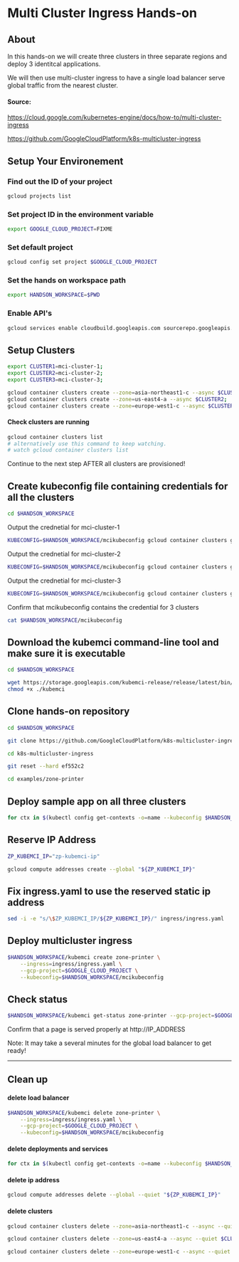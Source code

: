# Multi Cluster Ingress Hands-on

## About
In this hands-on we will create three clusters in three separate regions and deploy 3 identitcal applications.

We will then use multi-cluster ingress to have a single load balancer serve global traffic from the nearest cluster.

#### Source:

https://cloud.google.com/kubernetes-engine/docs/how-to/multi-cluster-ingress

https://github.com/GoogleCloudPlatform/k8s-multicluster-ingress


## Setup Your Environement

### Find out the ID of your project
```bash
gcloud projects list
```

### Set project ID in the environment variable
```bash
export GOOGLE_CLOUD_PROJECT=FIXME
```

### Set default project
```bash
gcloud config set project $GOOGLE_CLOUD_PROJECT
```

### Set the hands on workspace path
```bash
export HANDSON_WORKSPACE=$PWD
```

### Enable API's
```bash
gcloud services enable cloudbuild.googleapis.com sourcerepo.googleapis.com containerregistry.googleapis.com container.googleapis.com cloudtrace.googleapis.com cloudprofiler.googleapis.com logging.googleapis.com compute.googleapis.com run.googleapis.com
```

## Setup Clusters

```bash
export CLUSTER1=mci-cluster-1;
export CLUSTER2=mci-cluster-2;
export CLUSTER3=mci-cluster-3;
```
```bash
gcloud container clusters create --zone=asia-northeast1-c --async $CLUSTER1;
gcloud container clusters create --zone=us-east4-a --async $CLUSTER2;
gcloud container clusters create --zone=europe-west1-c --async $CLUSTER3;
```

#### Check clusters are running
```bash
gcloud container clusters list
# alternatively use this command to keep watching.
# watch gcloud container clusters list
```

Continue to the next step AFTER all clusters are provisioned!

## Create kubeconfig file containing credentials for all the clusters
```bash
cd $HANDSON_WORKSPACE
```

Output the crednetial for mci-cluster-1
```bash
KUBECONFIG=$HANDSON_WORKSPACE/mcikubeconfig gcloud container clusters get-credentials --zone=asia-northeast1-c $CLUSTER1
```
Output the crednetial for mci-cluster-2
```bash
KUBECONFIG=$HANDSON_WORKSPACE/mcikubeconfig gcloud container clusters get-credentials --zone=us-east4-a $CLUSTER2
```
Output the crednetial for mci-cluster-3
```bash
KUBECONFIG=$HANDSON_WORKSPACE/mcikubeconfig gcloud container clusters get-credentials --zone=europe-west1-c $CLUSTER3
```

Confirm that mcikubeconfig contains the credential for 3 clusters
```bash
cat $HANDSON_WORKSPACE/mcikubeconfig
```

## Download the kubemci command-line tool and make sure it is executable
```bash
cd $HANDSON_WORKSPACE
```
```bash
wget https://storage.googleapis.com/kubemci-release/release/latest/bin/linux/amd64/kubemci
chmod +x ./kubemci
```


## Clone hands-on repository
```bash
cd $HANDSON_WORKSPACE
```
```bash
git clone https://github.com/GoogleCloudPlatform/k8s-multicluster-ingress.git
```
```bash
cd k8s-multicluster-ingress
```
```bash
git reset --hard ef552c2
```
```bash
cd examples/zone-printer
```

## Deploy sample app on all three clusters
```bash
for ctx in $(kubectl config get-contexts -o=name --kubeconfig $HANDSON_WORKSPACE/mcikubeconfig); do kubectl --kubeconfig $HANDSON_WORKSPACE/mcikubeconfig --context="${ctx}" create -f manifests/ ; done
```

## Reserve IP Address
```bash
ZP_KUBEMCI_IP="zp-kubemci-ip"
```
```bash
gcloud compute addresses create --global "${ZP_KUBEMCI_IP}"
```

## Fix ingress.yaml to use the reserved static ip address
```bash
sed -i -e "s/\$ZP_KUBEMCI_IP/${ZP_KUBEMCI_IP}/" ingress/ingress.yaml
```


## Deploy multicluster ingress
```bash
$HANDSON_WORKSPACE/kubemci create zone-printer \
    --ingress=ingress/ingress.yaml \
    --gcp-project=$GOOGLE_CLOUD_PROJECT \
    --kubeconfig=$HANDSON_WORKSPACE/mcikubeconfig
```

## Check status
```bash
$HANDSON_WORKSPACE/kubemci get-status zone-printer --gcp-project=$GOOGLE_CLOUD_PROJECT
```
Confirm that a page is served properly at http://IP_ADDRESS

Note: It may take a several minutes for the global load balancer to get ready!

---

## Clean up
#### delete load balancer
```bash
$HANDSON_WORKSPACE/kubemci delete zone-printer \
    --ingress=ingress/ingress.yaml \
    --gcp-project=$GOOGLE_CLOUD_PROJECT \
    --kubeconfig=$HANDSON_WORKSPACE/mcikubeconfig
```
#### delete deployments and services
```bash
for ctx in $(kubectl config get-contexts -o=name --kubeconfig $HANDSON_WORKSPACE/mcikubeconfig); do kubectl --kubeconfig $HANDSON_WORKSPACE/mcikubeconfig --context="${ctx}" delete -f manifests/ ; done
```


#### delete ip address
```bash
gcloud compute addresses delete --global --quiet "${ZP_KUBEMCI_IP}"
```

#### delete clusters
```bash
gcloud container clusters delete --zone=asia-northeast1-c --async --quiet $CLUSTER1
```
```bash
gcloud container clusters delete --zone=us-east4-a --async --quiet $CLUSTER2
```
```bash
gcloud container clusters delete --zone=europe-west1-c --async --quiet $CLUSTER3
```
